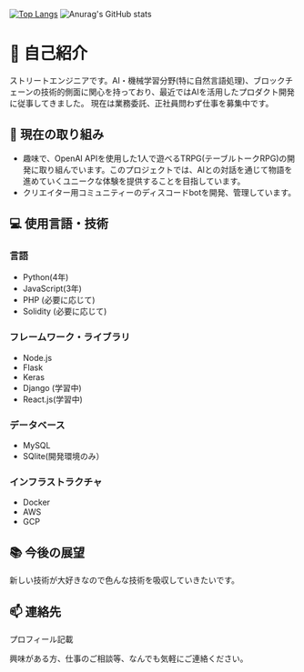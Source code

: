 <!--### Hi there 👋


**caprice1026-disc/caprice1026-disc** is a ✨ _special_ ✨ repository because its `README.md` (this file) appears on your GitHub profile.

Here are some ideas to get you started:

- 🔭 I’m currently working on ...
- 🌱 I’m currently learning ...
- 👯 I’m looking to collaborate on ...
- 🤔 I’m looking for help with ...
- 💬 Ask me about ...
- 📫 How to reach me: ...
- 😄 Pronouns: ...
- ⚡ Fun fact: ...
-->

[![Top Langs](https://github-readme-stats.vercel.app/api/top-langs/?username=caprice1026-disc
)](https://github.com/anuraghazra/github-readme-stats)
![Anurag's GitHub stats](https://github-readme-stats.vercel.app/api?username=caprice1026-disc)



# 👋 自己紹介

ストリートエンジニアです。AI・機械学習分野(特に自然言語処理)、ブロックチェーンの技術的側面に関心を持っており、最近ではAIを活用したプロダクト開発に従事してきました。
現在は業務委託、正社員問わず仕事を募集中です。

## 🤖 現在の取り組み

- 趣味で、OpenAI APIを使用した1人で遊べるTRPG(テーブルトークRPG)の開発に取り組んでいます。このプロジェクトでは、AIとの対話を通じて物語を進めていくユニークな体験を提供することを目指しています。
- クリエイター用コミュニティーのディスコードbotを開発、管理しています。

## 💻 使用言語・技術

### 言語

- Python(4年)
- JavaScript(3年)
- PHP (必要に応じて)
- Solidity (必要に応じて)

### フレームワーク・ライブラリ

- Node.js
- Flask
- Keras
- Django (学習中)
- React.js(学習中)

### データベース

- MySQL
- SQlite(開発環境のみ）

### インフラストラクチャ

- Docker
- AWS
- GCP

## 📚 今後の展望

新しい技術が大好きなので色んな技術を吸収していきたいです。

## 📫 連絡先

プロフィール記載

興味がある方、仕事のご相談等、なんでも気軽にご連絡ください。
